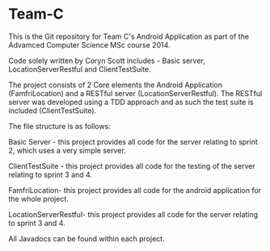 Team-C
======

This is the Git repository for Team C's Android Application as part of the Advamced Computer Science MSc course 2014.

Code solely written by Coryn Scott includes - Basic server, LocationServerRestful and ClientTestSuite.

The project consists of 2 Core elements the Android Application (FamfriLocation) and a RESTful server (LocationServerRestful). The RESTful server was developed using a TDD approach and as such the test suite is included (ClientTestSuite).

The file structure is as follows:

Basic Server - this project provides all code for the server relating to sprint 2, which uses a very simple server.

ClientTestSuite - this project provides all code for the testing of the server relating to sprint 3 and 4.

FamfriLocation- this project provides all code for the android application for the whole project.

LocationServerRestful- this project provides all code for the server relating to sprint 3 and 4.


All Javadocs can be found within each project.

